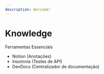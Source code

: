```yaml
---
description: Welcome!
---
```


# Knowledge

Ferramentas Essenciais

* Notion \(Anotações\)
* Insomnia \(Testes de API\)
* DevDocs \(Centralizador de documentação\)



